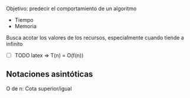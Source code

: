 Objetivo: predecir el comportamiento de un algoritmo
- Tiempo
- Memoria

Busca acotar los valores de los recursos, especialmente cuando tiende a infinito
- [ ] TODO latex
=> T(n) = O(f(n))


## Notaciones asintóticas

O de n: Cota superior/igual
